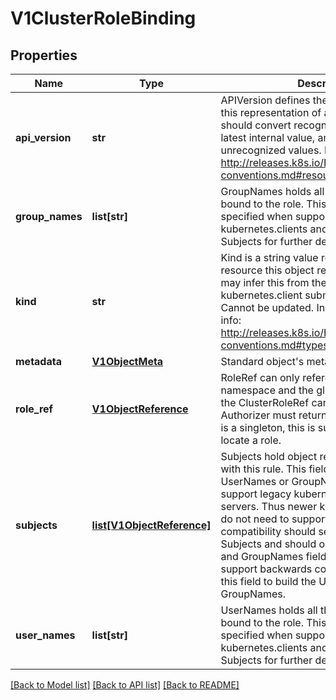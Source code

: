# V1ClusterRoleBinding

## Properties
Name | Type | Description | Notes
------------ | ------------- | ------------- | -------------
**api_version** | **str** | APIVersion defines the versioned schema of this representation of an object. Servers should convert recognized schemas to the latest internal value, and may reject unrecognized values. More info: http://releases.k8s.io/HEAD/docs/devel/api-conventions.md#resources | [optional] 
**group_names** | **list[str]** | GroupNames holds all the groups directly bound to the role. This field should only be specified when supporting legacy kubernetes.clients and servers. See Subjects for further details. | 
**kind** | **str** | Kind is a string value representing the REST resource this object represents. Servers may infer this from the endpoint the kubernetes.client submits requests to. Cannot be updated. In CamelCase. More info: http://releases.k8s.io/HEAD/docs/devel/api-conventions.md#types-kinds | [optional] 
**metadata** | [**V1ObjectMeta**](V1ObjectMeta.md) | Standard object&#39;s metadata. | [optional] 
**role_ref** | [**V1ObjectReference**](V1ObjectReference.md) | RoleRef can only reference the current namespace and the global namespace. If the ClusterRoleRef cannot be resolved, the Authorizer must return an error. Since Policy is a singleton, this is sufficient knowledge to locate a role. | 
**subjects** | [**list[V1ObjectReference]**](V1ObjectReference.md) | Subjects hold object references to authorize with this rule. This field is ignored if UserNames or GroupNames are specified to support legacy kubernetes.clients and servers. Thus newer kubernetes.clients that do not need to support backwards compatibility should send only fully qualified Subjects and should omit the UserNames and GroupNames fields. Clients that need to support backwards compatibility can use this field to build the UserNames and GroupNames. | 
**user_names** | **list[str]** | UserNames holds all the usernames directly bound to the role. This field should only be specified when supporting legacy kubernetes.clients and servers. See Subjects for further details. | 

[[Back to Model list]](../README.md#documentation-for-models) [[Back to API list]](../README.md#documentation-for-api-endpoints) [[Back to README]](../README.md)


